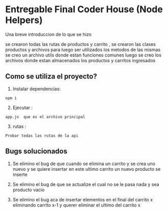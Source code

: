 # Entregable Final Coder House (Node Helpers)

Una breve introduccion de lo que se hizo

se crearon todas las rutas  de productos  y carrito ,  se crearon las clases productos y archivos
para luego ser utilizados los metodos de las mismas   se creo un archivo utils donde estan funciones comunes
luego se creo los archivos donde estan almacenados los productos y carritos ingresados

## Como se utiliza el proyecto?

1. Instalar dependencias:

```
npm i 
```

2. Ejecutar :

```
app.js  que es el archivo principal
```

3. rutas :
```
Probar todas las rutas de la api
```


## Bugs solucionados

1. Se elimino el bug de que cuando se elimina un carrito y se crea uno nuevo y se quiere insertar en este ultimo carrito un nuevo producto se inserte

2. Se elimino el bug  de que se actualize el cual no se le pasa nada y sea  producto vacio

3. Se elimino el bug aca de insertar elementos en el final del carrito x eliminando carrito x-1  y querer eliminar el ultimo del carrito x



